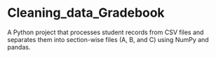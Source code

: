 # Cleaning_data_Gradebook
A Python project that processes student records from CSV files and separates them into section-wise files (A, B, and C) using NumPy and pandas.
